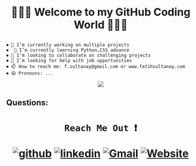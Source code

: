 
<h1 align="center", margin="5%">                      👨🏻‍💻  Welcome to my GitHub Coding World 👨🏻‍💻 </h1>


##

    ⏺ 🔭 I’m currently working on multiple projects
    ⏺  🌱 I’m currently learning Python,CSS advance
    ⏺ 👯 I’m looking to collaborate on challenging projects
    ⏺ 🤔 I’m looking for help with job opportunities
    ⏺ 📫 How to reach me: f.sultanay@gmail.com or www.fatihsultanay.com
    ⏺ 😄 Pronouns: ...


<p align="center">
<img src="https://user-images.githubusercontent.com/77207167/115284517-c5854800-a11a-11eb-82be-34338110447d.png" >
</p>

## Questions:
   
<h1 align="center">

     Reach Me Out ❗️ 

                              
[![github](https://user-images.githubusercontent.com/77207167/111052614-58e7a100-842a-11eb-834d-21aa5fa25e2e.png)][1]
[![linkedin](https://user-images.githubusercontent.com/77207167/111052328-d362f180-8427-11eb-93b2-db395a9da005.png)][2]
[![Gmail](https://user-images.githubusercontent.com/77207167/111044783-9e02d780-8418-11eb-80c7-65c663549a9e.png)][3] 
[![Website](https://user-images.githubusercontent.com/77207167/115284447-b0a8b480-a11a-11eb-8d09-4619dd002f59.png)][4] 

[1]: https://github.com/fatihay53
[2]: https://www.linkedin.com/in/fatih-sultan-ay-211689181
[3]: mailto:f.sultanay@gmail.com
[4]: https://www.fatihsultanay.com
</h1>